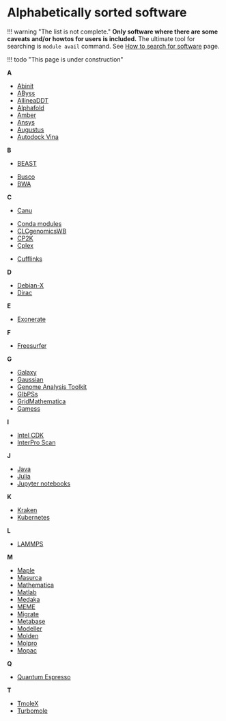 # Alphabetically sorted software

!!! warning "The list is not complete." 
    **Only software where there are some caveats and/or howtos for users is included.** The ultimate tool for searching is `module avail` command. See [How to search for software](/software/search-soft/) page.

!!! todo "This page is under construction"
    

**A**

- [Abinit](/software/sw-list/abinit)
- [AByss](/software/sw-list/abyss)
- [AllineaDDT](/software/sw-list/allinea-ddt)
- [Alphafold](/software/sw-list/alphafold)
- [Amber](/software/sw-list/amber)
- [Ansys](/software/sw-list/ansys)
- [Augustus](/software/sw-list/augustus)
- [Autodock Vina](/software/sw-list/autodock-vina)

**B**

- [BEAST](/software/sw-list/beast)
<!-- - [Blast](/software/sw-list/blast) -->
- [Busco](/software/sw-list/busco)
- [BWA](/software/sw-list/bwa)

**C**

- [Canu](/software/sw-list/canu)
<!-- - [Chipster](/software/sw-list/chipster) -->
- [Conda modules](/software/sw-list/conda-modules)
- [CLCgenomicsWB](/software/sw-list/clcbio-genomics-wb)
- [CP2K](/software/sw-list/cp2k)
- [Cplex](/software/sw-list/cplex)
<!-- - [Cuda](/software/sw-list/cuda) -->
- [Cufflinks](/software/sw-list/cufflinks)

**D**

- [Debian-X](/software/sw-list/debian-x)
- [Dirac](/software/sw-list/dirac)

**E**

- [Exonerate](/software/sw-list/exonerate)

**F**

- [Freesurfer](/software/sw-list/freesurfer)

**G**

- [Galaxy](/software/services/galaxy)
- [Gaussian](/software/sw-list/gaussian)
- [Genome Analysis Toolkit](/software/sw-list/gatk)
- [GIbPSs](/software/sw-list/gibpss)
- [GridMathematica](/software/sw-list/gridmathematica)
- [Gamess](/software/sw-list/gamess)

**I**

- [Intel CDK](/software/sw-list/intel)
- [InterPro Scan](/software/sw-list/interproscan)

**J**

- [Java](/software/sw-list/java)
- [Julia](/software/sw-list/julia)
- [Jupyter notebooks](/software/services/jupyter)


**K**

- [Kraken](/software/sw-list/kraken)
- [Kubernetes](/software/services/kubernetes)

**L**

- [LAMMPS](/software/sw-list/lammps)

**M**

- [Maple](/software/sw-list/maple)
- [Masurca](/software/sw-list/masurca)
- [Mathematica](/software/sw-list/wolfram-math)
- [Matlab](/software/sw-list/matlab)
- [Medaka](/software/sw-list/medaka)
- [MEME](/software/sw-list/meme)
- [Migrate](/software/sw-list/migrate)
- [Metabase](/software/sw-list/metabase)
- [Modeller](/software/sw-list/modeller)
- [Molden](/software/sw-list/molden)
- [Molpro](/software/sw-list/molpro)
- [Mopac](/software/sw-list/mopac)

<!--
Potencialni stranky od M k pridani:
- Mosaic [](/software/sw-list/) at [wiki](https://wiki.metacentrum.cz/wiki/Mosaik)
- Moses [](/software/sw-list/) at [wiki](https://wiki.metacentrum.cz/wiki/Moses)
- Mothur [](/software/sw-list/) at [wiki](https://wiki.metacentrum.cz/wiki/Mothur)
- MrBayes [](/software/sw-list/) at [wiki](https://wiki.metacentrum.cz/wiki/MrBayes)
- Mugsy [](/software/sw-list/) at [wiki](https://wiki.metacentrum.cz/wiki/Mugsy)
-->

**Q**

- [Quantum Espresso](/software/sw-list/quantum-espresso)

**T**

- [TmoleX](/software/sw-list/tmolex)
- [Turbomole](/software/sw-list/turbomole)
